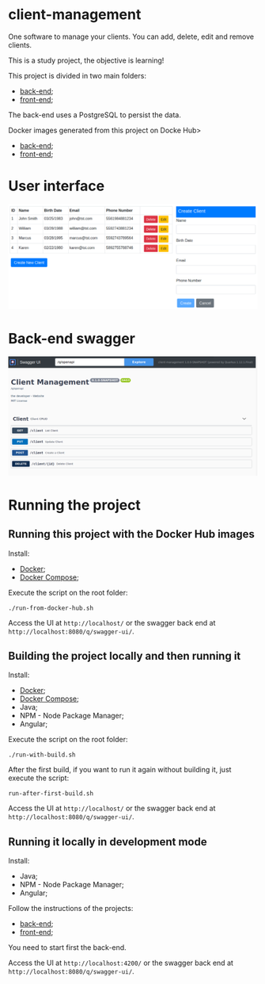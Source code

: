 # client-management

One software to manage your clients. You can add, delete, edit and remove clients.

This is a study project, the objective is learning!

This project is divided in two main folders:
- [back-end](./back-end/README.md);
- [front-end](./front-end/README.md);

The back-end uses a PostgreSQL to persist the data.

Docker images generated from this project on Docke Hub>
- [back-end](https://hub.docker.com/repository/docker/felipewind/client-back-end);
- [front-end](https://hub.docker.com/repository/docker/felipewind/client-front-end);

# User interface

![image](./images/client-management.png)

# Back-end swagger

![image](./images/client-management-back-end-swagger.png)

# Running the project

## Running this project with the Docker Hub images

Install:
- [Docker](https://docs.docker.com/engine/install/);
- [Docker Compose](https://docs.docker.com/compose/install/);

Execute the script on the root folder:
```
./run-from-docker-hub.sh
```

Access the UI at `http://localhost/` or the swagger back end at `http://localhost:8080/q/swagger-ui/`.


## Building the project locally and then running it

Install:
- [Docker](https://docs.docker.com/engine/install/);
- [Docker Compose](https://docs.docker.com/compose/install/);
- Java;
- NPM - Node Package Manager;
- Angular;

Execute the script on the root folder:
```
./run-with-build.sh
```

After the first build, if you want to run it again without building it, just execute the script:
```
run-after-first-build.sh
```

Access the UI at `http://localhost/` or the swagger back end at `http://localhost:8080/q/swagger-ui/`.

## Running it locally in development mode

Install:
- Java;
- NPM - Node Package Manager;
- Angular;


Follow the instructions of the projects:
- [back-end](./back-end/README.md);
- [front-end](./front-end/README.md);

You need to start first the back-end.

Access the UI at `http://localhost:4200/` or the swagger back end at `http://localhost:8080/q/swagger-ui/`.

